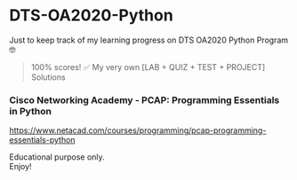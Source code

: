 # DTS-OA2020-Python
Just to keep track of my learning progress on DTS OA2020 Python Program 🤓
> 100% scores! ✅ My very own [LAB + QUIZ + TEST + PROJECT] Solutions


### Cisco Networking Academy - PCAP: Programming Essentials in Python
https://www.netacad.com/courses/programming/pcap-programming-essentials-python


Educational purpose only.\
Enjoy!

